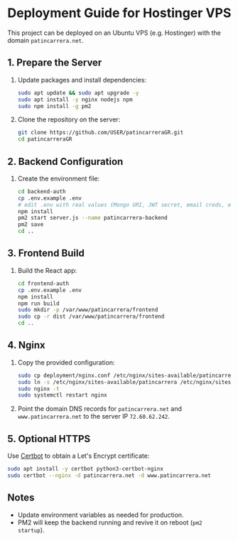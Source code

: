 # Deployment Guide for Hostinger VPS

This project can be deployed on an Ubuntu VPS (e.g. Hostinger) with the domain `patincarrera.net`.

## 1. Prepare the Server
1. Update packages and install dependencies:
   ```bash
   sudo apt update && sudo apt upgrade -y
   sudo apt install -y nginx nodejs npm
   sudo npm install -g pm2
   ```
2. Clone the repository on the server:
   ```bash
   git clone https://github.com/USER/patincarreraGR.git
   cd patincarreraGR
   ```

## 2. Backend Configuration
1. Create the environment file:
   ```bash
   cd backend-auth
   cp .env.example .env
   # edit .env with real values (Mongo URI, JWT secret, email creds, etc.)
   npm install
   pm2 start server.js --name patincarrera-backend
   pm2 save
   cd ..
   ```

## 3. Frontend Build
1. Build the React app:
   ```bash
   cd frontend-auth
   cp .env.example .env
   npm install
   npm run build
   sudo mkdir -p /var/www/patincarrera/frontend
   sudo cp -r dist /var/www/patincarrera/frontend
   cd ..
   ```

## 4. Nginx
1. Copy the provided configuration:
   ```bash
   sudo cp deployment/nginx.conf /etc/nginx/sites-available/patincarrera
   sudo ln -s /etc/nginx/sites-available/patincarrera /etc/nginx/sites-enabled/
   sudo nginx -t
   sudo systemctl restart nginx
   ```
2. Point the domain DNS records for `patincarrera.net` and `www.patincarrera.net` to the server IP `72.60.62.242`.

## 5. Optional HTTPS
Use [Certbot](https://certbot.eff.org/) to obtain a Let's Encrypt certificate:
```bash
sudo apt install -y certbot python3-certbot-nginx
sudo certbot --nginx -d patincarrera.net -d www.patincarrera.net
```

## Notes
- Update environment variables as needed for production.
- PM2 will keep the backend running and revive it on reboot (`pm2 startup`).

